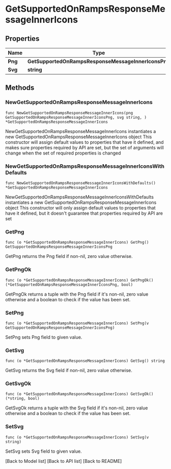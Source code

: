 # GetSupportedOnRampsResponseMessageInnerIcons

## Properties

| Name    | Type                                                | Description | Notes |
| ------- | --------------------------------------------------- | ----------- | ----- |
| **Png** | **GetSupportedOnRampsResponseMessageInnerIconsPng** |             |       |
| **Svg** | **string**                                          |             |       |

## Methods

### NewGetSupportedOnRampsResponseMessageInnerIcons

`func NewGetSupportedOnRampsResponseMessageInnerIcons(png GetSupportedOnRampsResponseMessageInnerIconsPng, svg string, ) *GetSupportedOnRampsResponseMessageInnerIcons`

NewGetSupportedOnRampsResponseMessageInnerIcons instantiates a new GetSupportedOnRampsResponseMessageInnerIcons object This constructor will assign default values to properties that have it defined, and makes sure properties required by API are set, but the set of arguments will change when the set of required properties is changed

### NewGetSupportedOnRampsResponseMessageInnerIconsWithDefaults

`func NewGetSupportedOnRampsResponseMessageInnerIconsWithDefaults() *GetSupportedOnRampsResponseMessageInnerIcons`

NewGetSupportedOnRampsResponseMessageInnerIconsWithDefaults instantiates a new GetSupportedOnRampsResponseMessageInnerIcons object This constructor will only assign default values to properties that have it defined, but it doesn't guarantee that properties required by API are set

### GetPng

`func (o *GetSupportedOnRampsResponseMessageInnerIcons) GetPng() GetSupportedOnRampsResponseMessageInnerIconsPng`

GetPng returns the Png field if non-nil, zero value otherwise.

### GetPngOk

`func (o *GetSupportedOnRampsResponseMessageInnerIcons) GetPngOk() (*GetSupportedOnRampsResponseMessageInnerIconsPng, bool)`

GetPngOk returns a tuple with the Png field if it's non-nil, zero value otherwise and a boolean to check if the value has been set.

### SetPng

`func (o *GetSupportedOnRampsResponseMessageInnerIcons) SetPng(v GetSupportedOnRampsResponseMessageInnerIconsPng)`

SetPng sets Png field to given value.

### GetSvg

`func (o *GetSupportedOnRampsResponseMessageInnerIcons) GetSvg() string`

GetSvg returns the Svg field if non-nil, zero value otherwise.

### GetSvgOk

`func (o *GetSupportedOnRampsResponseMessageInnerIcons) GetSvgOk() (*string, bool)`

GetSvgOk returns a tuple with the Svg field if it's non-nil, zero value otherwise and a boolean to check if the value has been set.

### SetSvg

`func (o *GetSupportedOnRampsResponseMessageInnerIcons) SetSvg(v string)`

SetSvg sets Svg field to given value.

\[Back to Model list] \[Back to API list] \[Back to README]
